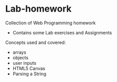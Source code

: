 # Lab-homework
Collection of Web Programming homework

- Contains some Lab exercises and Assignments

Concepts used and covered:

- arrays
- objects
- user inputs
- HTML5 Canvas
- Parsing a String
